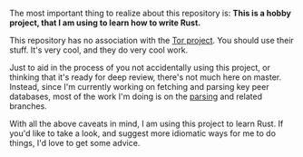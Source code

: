 The most important thing to realize about this repository is: **This is a hobby
project, that I am using to learn how to write Rust.**

This repository has no association with the [Tor
project](https://www.torproject.org/). You should use their stuff. It's very
cool, and they do very cool work.

Just to aid in the process of you not accidentally using this project, or
thinking that it's ready for deep review, there's not much here on master.
Instead, since I'm currently working on fetching and parsing key peer databases,
most of the work I'm doing is on the [parsing](/acw/rusty-onion/tree/parsing)
and related branches.

With all the above caveats in mind, I am using this project to learn Rust. If
you'd like to take a look, and suggest more idiomatic ways for me to do things,
I'd love to get some advice.

